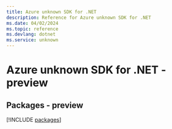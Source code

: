 ```yaml
---
title: Azure unknown SDK for .NET
description: Reference for Azure unknown SDK for .NET
ms.date: 04/02/2024
ms.topic: reference
ms.devlang: dotnet
ms.service: unknown
---
```

# Azure unknown SDK for .NET - preview
## Packages - preview
[!INCLUDE [packages](unknown-index.md)]
